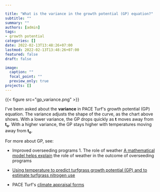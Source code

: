 ```yaml
---

title: "What is the variance in the growth potential (GP) equation?"
subtitle: ""
summary: ""
authors: [admin]
tags:
- growth potential
categories: []
date: 2022-02-13T13:48:26+07:00
lastmod: 2022-02-13T13:48:26+07:00
featured: false
draft: false

image:
  caption: ""
  focal_point: ""
  preview_only: true
projects: []
---
```


{{< figure src="gp_variance.png" >}}

I've been asked about the **variance** in PACE Turf's growth potential (GP) equation. The variance adjusts the shape of the curve, as the chart above shows. With a lower variance, the GP drops quickly as **t** moves away from **t<sub>o</sub>**. With a higher variance, the GP stays higher with temperatures moving away from **t<sub>o</sub>**.

For more about GP, see:

* Improved overseeding programs 1. The role of weather [A mathematical model helps explain](http://www.files.asianturfgrass.com/gelernter_stowell_2005_improved_overseeding_gp.pdf) the role of weather in the outcome of overseeding programs

* [Using temperature to predict turfgrass growth potential (GP) and to estimate turfgrass nitrogen use](https://files.asianturfgrass.com/201306_growth_potential.pdf)

* PACE Turf's [climate appraisal forms](https://www.paceturf.org/index.php/journal/climate)
